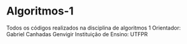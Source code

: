 # Algoritmos-1
Todos os códigos realizados na disciplina de algoritmos 1
Orientador: Gabriel Canhadas Genvigir
Instituição de Ensino: UTFPR
